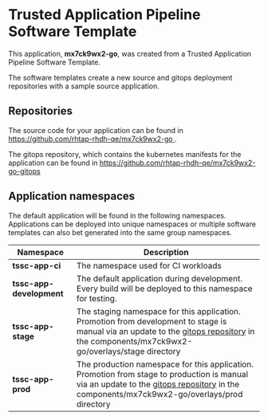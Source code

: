 # Trusted Application Pipeline Software Template

This application, **mx7ck9wx2-go**, was created from a Trusted Application Pipeline Software Template.

The software templates create a new source and gitops deployment repositories with a sample source application. 

## Repositories

The source code for your application can be found in [https://github.com/rhtap-rhdh-qe/mx7ck9wx2-go ](https://github.com/rhtap-rhdh-qe/mx7ck9wx2-go ).
 
The gitops repository, which contains the kubernetes manifests for the application can be found in 
[https://github.com/rhtap-rhdh-qe/mx7ck9wx2-go-gitops ](https://github.com/rhtap-rhdh-qe/mx7ck9wx2-go-gitops ) 

## Application namespaces 

The default application will be found in the following namespaces. Applications can be deployed into unique namespaces or multiple software templates can also bet generated into the same group namespaces.  

|  Namespace   |  Description   |  
| -------- | -------- |
| **tssc-app-ci** | The namespace used for CI workloads |
| **tssc-app-development** | The default application during development. Every build will be deployed to this namespace for testing. |
| **tssc-app-stage** | The staging namespace for this application. Promotion from development to stage is manual via an update to the [gitops repository](https://github.com/rhtap-rhdh-qe/mx7ck9wx2-go-gitops ) in the components/mx7ck9wx2-go/overlays/stage directory |
| **tssc-app-prod** | The production namespace for this application. Promotion from stage to production is manual via an update to the [gitops repository](https://github.com/rhtap-rhdh-qe/mx7ck9wx2-go-gitops ) in the components/mx7ck9wx2-go/overlays/prod directory |